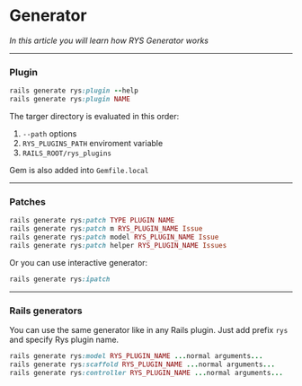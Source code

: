 # Generator

*In this article you will learn how RYS Generator works*

---

### Plugin

```ruby
rails generate rys:plugin --help
rails generate rys:plugin NAME
```

The targer directory is evaluated in this order: 
1.  `--path` options
2.  `RYS_PLUGINS_PATH` enviroment variable
3.  `RAILS_ROOT/rys_plugins`

Gem is also added into `Gemfile.local`

---

### Patches
```ruby
rails generate rys:patch TYPE PLUGIN NAME
rails generate rys:patch m RYS_PLUGIN_NAME Issue
rails generate rys:patch model RYS_PLUGIN_NAME Issue
rails generate rys:patch helper RYS_PLUGIN_NAME Issues
```

Or you can use interactive generator:
```ruby
rails generate rys:ipatch
```
---

### Rails generators

You can use the same generator like in any Rails plugin. Just add prefix `rys` and specify Rys plugin name.

```ruby
rails generate rys:model RYS_PLUGIN_NAME ...normal arguments...
rails generate rys:scaffold RYS_PLUGIN_NAME ...normal arguments...
rails generate rys:controller RYS_PLUGIN_NAME ...normal arguments...
